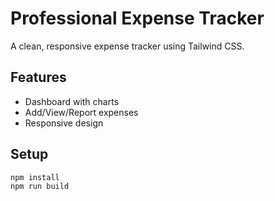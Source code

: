 # Professional Expense Tracker

A clean, responsive expense tracker using Tailwind CSS.

## Features
- Dashboard with charts
- Add/View/Report expenses
- Responsive design

## Setup
```bash
npm install
npm run build
```